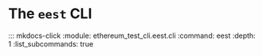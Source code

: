 # The `eest` CLI

::: mkdocs-click
    :module: ethereum_test_cli.eest.cli
    :command: eest
    :depth: 1
    :list_subcommands: true
